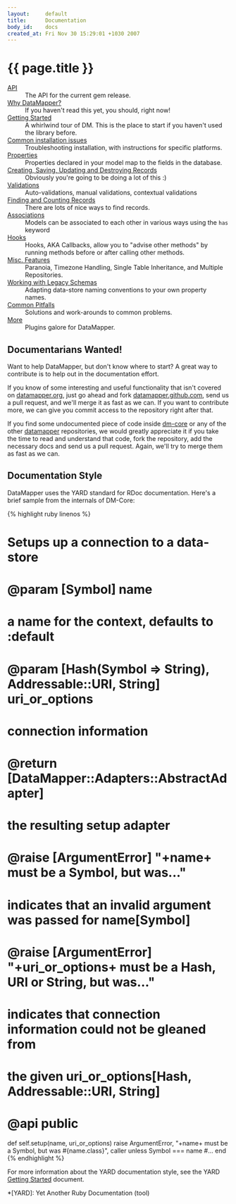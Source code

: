 ```yaml
---
layout:     default
title:      Documentation
body_id:    docs
created_at: Fri Nov 30 15:29:01 +1030 2007
---
```


{{ page.title }}
================

<dl>
  <dt><a href="http://rubydoc.info/gems/dm-core/1.1.0/frames">API</a></dt>
  <dd>The API for the current gem release.</dd>
  <dt><a href="/why.html">Why DataMapper?</a></dt>
  <dd>If you haven't read this yet, you should, right now!</dd>
  <dt><a href="/getting-started.html">Getting Started</a></dt>
  <dd>A whirlwind tour of DM. This is the place to start if you haven't used the library before.</dd>
  <dt><a href="/docs/install.html">Common installation issues</a></dt>
  <dd>Troubleshooting installation, with instructions for specific platforms.</dd>
  <dt><a href="/docs/properties.html">Properties</a></dt>
  <dd>Properties declared in your model map to the fields in the database.</dd>
  <dt><a href="/docs/create_and_destroy.html">Creating, Saving, Updating and Destroying Records</a></dt>
  <dd>Obviously you're going to be doing a lot of this :)</dd>
  <dt><a href="/docs/validations.html">Validations</a></dt>
  <dd>Auto-validations, manual validations, contextual validations</dd>
  <dt><a href="/docs/find.html">Finding and Counting Records</a></dt>
  <dd>There are lots of nice ways to find records.</dd>
  <dt><a href="/docs/associations.html">Associations</a></dt>
  <dd>Models can be associated to each other in various ways using the <code>has</code> keyword</dd>
  <dt><a href="/docs/callbacks.html">Hooks</a></dt>
  <dd>Hooks, AKA Callbacks, allow you to "advise other methods" by running methods before or after calling other methods.</dd>
  <dt><a href="/docs/misc.html">Misc. Features</a></dt>
  <dd>Paranoia, Timezone Handling, Single Table Inheritance, and Multiple Repositories.</dd>
  <dt><a href="/docs/legacy.html">Working with Legacy Schemas</a></dt>
  <dd>Adapting data-store naming conventions to your own property names.</dd>
  <dt><a href="/docs/pitfalls.html">Common Pitfalls</a></dt>
  <dd>Solutions and work-arounds to common problems.</dd>
  <dt><a href="/docs/dm_more/">More</a></dt>
  <dd>Plugins galore for DataMapper.</dd>
</dl>

Documentarians Wanted!
----------------------

Want to help DataMapper, but don't know where to start? A great way to contribute is to help out in the documentation effort.

If you know of some interesting and useful functionality that isn't covered on [datamapper.org](http://datamapper.org), just go ahead and fork [datamapper.github.com](http://github.com/datamapper/datamapper.github.com), send us a pull request, and we'll merge it as fast as we can. If you want to contribute more, we can give you commit access to the repository right after that.

If you find some undocumented piece of code inside [dm-core](http://github.com/datamapper/dm-core) or any of the other [datamapper](http://github.com/datamapper) repositories, we would greatly appreciate it if you take the time to read and understand that code, fork the repository, add the necessary docs and send us a pull request. Again, we'll try to merge them as fast as we can.

Documentation Style
-------------------

DataMapper uses the YARD standard for RDoc documentation. Here's a brief sample
from the internals of DM-Core:

{% highlight ruby linenos %}
# Setups up a connection to a data-store
#
# @param [Symbol] name
#   a name for the context, defaults to :default
# @param [Hash(Symbol => String), Addressable::URI, String] uri_or_options
#   connection information
#
# @return [DataMapper::Adapters::AbstractAdapter]
#   the resulting setup adapter
#
# @raise [ArgumentError] "+name+ must be a Symbol, but was..."
#   indicates that an invalid argument was passed for name[Symbol]
# @raise [ArgumentError] "+uri_or_options+ must be a Hash, URI or String, but was..."
#   indicates that connection information could not be gleaned from
#   the given uri_or_options[Hash, Addressable::URI, String]
#
# @api public
def self.setup(name, uri_or_options)
  raise ArgumentError, "+name+ must be a Symbol, but was #{name.class}", caller unless Symbol === name
  #...
end
{% endhighlight %}

For more information about the YARD documentation style, see the YARD
[Getting Started](http://rubydoc.info/docs/yard/file/docs/GettingStarted.md) document.

*[YARD]: Yet Another Ruby Documentation (tool)
